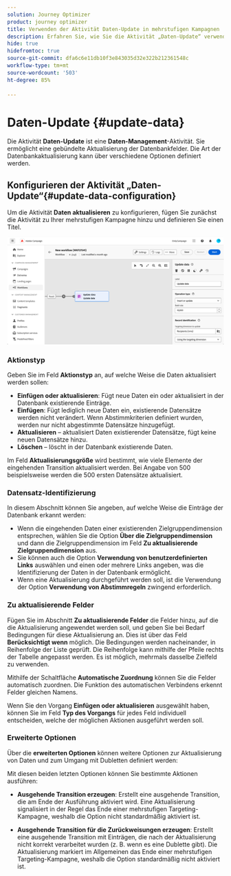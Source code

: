 ```yaml
---
solution: Journey Optimizer
product: journey optimizer
title: Verwenden der Aktivität Daten-Update in mehrstufigen Kampagnen
description: Erfahren Sie, wie Sie die Aktivität „Daten-Update“ verwenden
hide: true
hidefromtoc: true
source-git-commit: dfa6c6e11db10f3e843035d32e322b212361548c
workflow-type: tm+mt
source-wordcount: '503'
ht-degree: 85%

---
```


# Daten-Update {#update-data}

Die Aktivität **Daten-Update** ist eine **Daten-Management**-Aktivität. Sie ermöglicht eine gebündelte Aktualisierung der Datenbankfelder. Die Art der Datenbankaktualisierung kann über verschiedene Optionen definiert werden.

<!--
The **Operation type** field lets you choose the process to be carried out on the data in the database. Select the first option to add data or update (it if it has already been added). You can also only add data, only update data, or delete data. Select the **Update and merge collections** to select a primary record to link duplicates to, and delete those duplicates safely

Specify how to identify the records in the database: if data relate to an existing targeting dimension, select the **Using the targeting dimension** option and select the targeting dimension and fields to update. Otherwise, specify one or more custom links to identify the data in the database, or direct use of reconciliation keys.

Select the fields to update and reconciliation settings. You can use the **Auto-mapping** option to automatically identify the fields to be updated.

The **Advanced options** section let you specify additional settings to manage data and duplicates.

Toggle the **Generate an outbound transition** option to add an outbound transition that will be activated at the end of the execution of the **Update data** activity. The update generally marks the end of a targeting workflow and therefore the option is not activated by default.

Toggle the **Generate an outbound transition for rejects** option to add an outbound transition containing records that have not been correctly processed after the update (for example if there is a duplicate). The update generally marks the end of a targeting workflow and therefore the option is not activated by default.
-->

## Konfigurieren der Aktivität „Daten-Update“{#update-data-configuration}

Um die Aktivität **Daten aktualisieren** zu konfigurieren, fügen Sie zunächst die Aktivität zu Ihrer mehrstufigen Kampagne hinzu und definieren Sie einen Titel.

![](../assets/workflow-update-data.png)

### Aktionstyp

Geben Sie im Feld **Aktionstyp** an, auf welche Weise die Daten aktualisiert werden sollen:

* **Einfügen oder aktualisieren**: Fügt neue Daten ein oder aktualisiert in der Datenbank existierende Einträge.
* **Einfügen**: Fügt lediglich neue Daten ein, existierende Datensätze werden nicht verändert. Wenn Abstimmkriterien definiert wurden, werden nur nicht abgestimmte Datensätze hinzugefügt.
* **Aktualisieren** – aktualisiert Daten existierender Datensätze, fügt keine neuen Datensätze hinzu.
* **Löschen** – löscht in der Datenbank existierende Daten.

Im Feld **Aktualisierungsgröße** wird bestimmt, wie viele Elemente der eingehenden Transition aktualisiert werden. Bei Angabe von 500 beispielsweise werden die 500 ersten Datensätze aktualisiert.

### Datensatz-Identifizierung

In diesem Abschnitt können Sie angeben, auf welche Weise die Einträge der Datenbank erkannt werden:

* Wenn die eingehenden Daten einer existierenden Zielgruppendimension entsprechen, wählen Sie die Option **Über die Zielgruppendimension** und dann die Zielgruppendimension im Feld **Zu aktualisierende Zielgruppendimension** aus.
* Sie können auch die Option **Verwendung von benutzerdefinierten Links** auswählen und einen oder mehrere Links angeben, was die Identifizierung der Daten in der Datenbank ermöglicht.
* Wenn eine Aktualisierung durchgeführt werden soll, ist die Verwendung der Option **Verwendung von Abstimmregeln** zwingend erforderlich.

### Zu aktualisierende Felder

Fügen Sie im Abschnitt **Zu aktualisierende Felder** die Felder hinzu, auf die die Aktualisierung angewendet werden soll, und geben Sie bei Bedarf Bedingungen für diese Aktualisierung an. Dies ist über das Feld **Berücksichtigt wenn** möglich. Die Bedingungen werden nacheinander, in Reihenfolge der Liste geprüft. Die Reihenfolge kann mithilfe der Pfeile rechts der Tabelle angepasst werden. Es ist möglich, mehrmals dasselbe Zielfeld zu verwenden.

Mithilfe der Schaltfläche **Automatische Zuordnung** können Sie die Felder automatisch zuordnen. Die Funktion des automatischen Verbindens erkennt Felder gleichen Namens.

Wenn Sie den Vorgang **Einfügen oder aktualisieren** ausgewählt haben, können Sie im Feld **Typ des Vorgangs** für jedes Feld individuell entscheiden, welche der möglichen Aktionen ausgeführt werden soll.

### Erweiterte Optionen

Über die **erweiterten Optionen** können weitere Optionen zur Aktualisierung von Daten und zum Umgang mit Dubletten definiert werden:

<!--
* **Disable automatic key management**
* **Disable audit**
* **Empty the destination value if the source value is empty**
* **Update all columns with matching names**
* **Ignore records which concern the same target**: only the first in the list of expressions will be considered
-->

Mit diesen beiden letzten Optionen können Sie bestimmte Aktionen ausführen:

* **Ausgehende Transition erzeugen**: Erstellt eine ausgehende Transition, die am Ende der Ausführung aktiviert wird. Eine Aktualisierung signalisiert in der Regel das Ende einer mehrstufigen Targeting-Kampagne, weshalb die Option nicht standardmäßig aktiviert ist.

* **Ausgehende Transition für die Zurückweisungen erzeugen**: Erstellt eine ausgehende Transition mit Einträgen, die nach der Aktualisierung nicht korrekt verarbeitet wurden (z. B. wenn es eine Dublette gibt). Die Aktualisierung markiert im Allgemeinen das Ende einer mehrstufigen Targeting-Kampagne, weshalb die Option standardmäßig nicht aktiviert ist.
